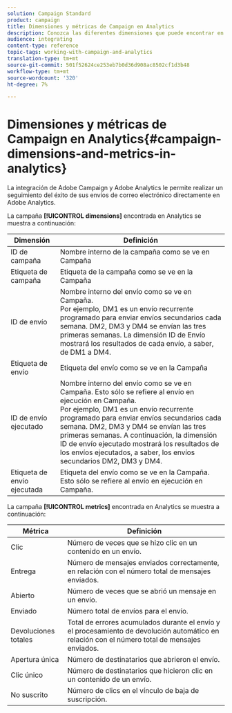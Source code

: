 ```yaml
---
solution: Campaign Standard
product: campaign
title: Dimensiones y métricas de Campaign en Analytics
description: Conozca las diferentes dimensiones que puede encontrar en Adobe Analytics para realizar el seguimiento de inicios de sus envíos de correo electrónico desde Adobe Campaign.
audience: integrating
content-type: reference
topic-tags: working-with-campaign-and-analytics
translation-type: tm+mt
source-git-commit: 501f52624ce253eb7b0d36d908ac8502cf1d3b48
workflow-type: tm+mt
source-wordcount: '320'
ht-degree: 7%

---
```



# Dimensiones y métricas de Campaign en Analytics{#campaign-dimensions-and-metrics-in-analytics}

La integración de Adobe Campaign y Adobe Analytics le permite realizar un seguimiento del éxito de sus envíos de correo electrónico directamente en Adobe Analytics.

La campaña **[!UICONTROL dimensions]** encontrada en Analytics se muestra a continuación:

<table> 
 <thead> 
  <tr> 
   <th> Dimensión<br /> </th> 
   <th> Definición<br /> </th> 
  </tr> 
 </thead> 
 <tbody> 
  <tr> 
   <td> ID de campaña<br /> </td> 
   <td> Nombre interno de la campaña como se ve en Campaña<br /> </td> 
  </tr> 
  <tr> 
   <td> Etiqueta de campaña<br /> </td> 
   <td> Etiqueta de la campaña como se ve en la Campaña<br /> </td> 
  </tr> 
  <tr> 
   <td> ID de envío<br /> </td> 
   <td> Nombre interno del envío como se ve en Campaña.<br /> Por ejemplo, DM1 es un envío recurrente programado para enviar envíos secundarios cada semana. DM2, DM3 y DM4 se envían las tres primeras semanas. La dimensión ID de Envío mostrará los resultados de cada envío, a saber, de DM1 a DM4. <br /> </td> 
  </tr> 
  <tr> 
   <td> Etiqueta de envío<br /> </td> 
   <td> Etiqueta del envío como se ve en la Campaña<br /> </td> 
  </tr> 
  <tr> 
   <td> ID de envío ejecutado<br /> </td> 
   <td> Nombre interno del envío como se ve en Campaña. Esto sólo se refiere al envío en ejecución en Campaña.<br /> Por ejemplo, DM1 es un envío recurrente programado para enviar envíos secundarios cada semana. DM2, DM3 y DM4 se envían las tres primeras semanas. A continuación, la dimensión ID de envío ejecutado mostrará los resultados de los envíos ejecutados, a saber, los envíos secundarios DM2, DM3 y DM4. <br /> </td> 
  </tr> 
  <tr> 
   <td> Etiqueta de envío ejecutada<br /> </td> 
   <td> Etiqueta del envío como se ve en la Campaña. Esto sólo se refiere al envío en ejecución en Campaña.<br /> </td> 
  </tr> 
 </tbody> 
</table>

La campaña **[!UICONTROL metrics]** encontrada en Analytics se muestra a continuación:

<table> 
 <thead> 
  <tr> 
   <th> Métrica<br /> </th> 
   <th> Definición<br /> </th> 
  </tr> 
 </thead> 
 <tbody> 
  <tr> 
   <td> Clic<br /> </td> 
   <td> Número de veces que se hizo clic en un contenido en un envío.<br /> </td> 
  </tr> 
  <tr> 
   <td> Entrega<br /> </td> 
   <td> Número de mensajes enviados correctamente, en relación con el número total de mensajes enviados.<br /> </td> 
  </tr> 
  <tr> 
   <td> Abierto<br /> </td> 
   <td> Número de veces que se abrió un mensaje en un envío.<br /> </td> 
  </tr> 
  <tr> 
   <td> Enviado<br /> </td> 
   <td> Número total de envíos para el envío.<br /> </td> 
  </tr> 
  <tr> 
   <td> Devoluciones totales<br /> </td> 
   <td> Total de errores acumulados durante el envío y el procesamiento de devolución automático en relación con el número total de mensajes enviados.<br /> </td> 
  </tr> 
  <tr> 
   <td> Apertura única<br /> </td> 
   <td> Número de destinatarios que abrieron el envío.<br /> </td> 
  </tr> 
  <tr> 
   <td> Clic único<br /> </td> 
   <td> Número de destinatarios que hicieron clic en un contenido de un envío.<br /> </td> 
  </tr> 
  <tr> 
   <td> No suscrito<br /> </td> 
   <td> Número de clics en el vínculo de baja de suscripción.<br /> </td> 
  </tr> 
 </tbody> 
</table>

